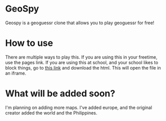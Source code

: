 # GeoSpy
Geospy is a geoguessr clone that allows you to play geoguessr for free!

# How to use
There are multiple ways to play this. If you are using this in your freetime, use the pages link. If you are using this at school, and your school likes to block things, go to [this link](https://drive.google.com/file/d/1FE4I85KXzSglHmxHuKgkKlRvV5MDZf_M/view?usp=sharing) and download the html. This will open the file in an iframe.

# What will be added soon?
I'm planning on adding more maps. I've added europe, and the original creator added the world and the Philippines.
